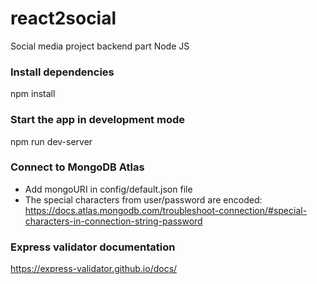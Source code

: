 # react2social

Social media project backend part Node JS

### Install dependencies

npm install

### Start the app in development mode

npm run dev-server

### Connect to MongoDB Atlas

- Add mongoURI in config/default.json file
- The special characters from user/password are encoded:
  https://docs.atlas.mongodb.com/troubleshoot-connection/#special-characters-in-connection-string-password

### Express validator documentation

https://express-validator.github.io/docs/
